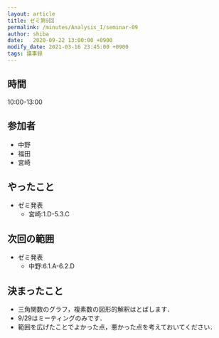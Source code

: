 ```yaml
---
layout: article
title: ゼミ第9回
permalink: /minutes/Analysis_I/seminar-09
author: shiba
date:   2020-09-22 13:00:00 +0900
modify_date: 2021-03-16 23:45:00 +0900
tags: 議事録
---
```


## 時間

10:00-13:00

## 参加者

- 中野
- 福田
- 宮崎

## やったこと

- ゼミ発表
  - 宮崎:1.D-5.3.C

## 次回の範囲

- ゼミ発表
  - 中野:6.1.A-6.2.D

## 決まったこと

- 三角関数のグラフ，複素数の図形的解釈はとばします．
- 9/29はミーティングのみです．
- 範囲を広げたことでよかった点，悪かった点を考えておいてください．

